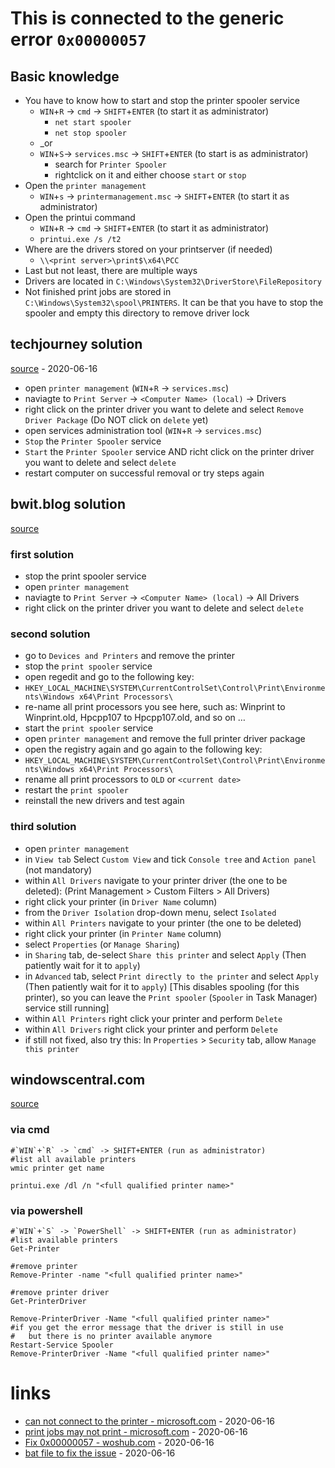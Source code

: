 # This is connected to the generic error `0x00000057`

## Basic knowledge

* You have to know how to start and stop the printer spooler service
    * `WIN`+`R` -> `cmd` -> `SHIFT`+`ENTER` (to start it as administrator)
        * `net start spooler`
        * `net stop spooler`
    * \_or
    * `WIN`+`S`-> `services.msc` -> `SHIFT`+`ENTER` (to start is as administrator)
        * search for `Printer Spooler`
        * rightclick on it and either choose `start` or `stop`
* Open the `printer management`
    * `WIN`+`s` -> `printermanagement.msc` -> `SHIFT`+`ENTER` (to start it as administrator)
* Open the printui command
    * `WIN`+`R` -> `cmd` -> `SHIFT`+`ENTER` (to start it as administrator)
    * `printui.exe /s /t2`
* Where are the drivers stored on your printserver (if needed)
    * `\\<print server>\print$\x64\PCC`
* Last but not least, there are multiple ways
* Drivers are located in `C:\Windows\System32\DriverStore\FileRepository`
* Not finished print jobs are stored in `C:\Windows\System32\spool\PRINTERS`. It can be that you have to stop the spooler and empty this directory to remove driver lock

## techjourney solution

[source](https://techjourney.net/failure-unable-to-delete-or-remove-printer-driver-package-currently-in-use/) - 2020-06-16

* open `printer management` (`WIN`+`R` -> `services.msc`)
* naviagte to `Print Server` -> `<Computer Name> (local)` -> Drivers
* right click on the printer driver you want to delete and select `Remove Driver Package` (Do NOT click on `delete` yet)
* open services administration tool (`WIN`+`R` -> `services.msc`)
* `Stop` the `Printer Spooler` service
* `Start` the `Printer Spooler` service AND richt click on the printer driver you want to delete and select `delete`
* restart computer on successful removal or try steps again

## bwit.blog solution

[source](https://bwit.blog/the-specified-printer-driver-is-currently-in-use/)

### first solution

* stop the print spooler service
* open `printer management`
* naviagte to `Print Server` -> `<Computer Name> (local)` -> All Drivers 
* right click on the printer driver you want to delete and select `delete`

### second solution

* go to `Devices and Printers` and remove the printer
* stop the `print spooler` service
* open regedit and go to the following key:
* `HKEY_LOCAL_MACHINE\SYSTEM\CurrentControlSet\Control\Print\Environments\Windows x64\Print Processors\`
* re-name all print processors you see here, such as: Winprint to Winprint.old, Hpcpp107 to Hpcpp107.old, and so on …
* start the `print spooler` service
* open `printer management` and remove the full printer driver package
* open the registry again and go again to the following key:
* `HKEY_LOCAL_MACHINE\SYSTEM\CurrentControlSet\Control\Print\Environments\Windows x64\Print Processors\`
* rename all print processors to `OLD` or `<current date>`
* restart the `print spooler`
* reinstall the new drivers and test again

### third solution

* open `printer management`
* in `View tab` Select `Custom View` and tick `Console tree` and `Action panel` (not mandatory)
* within `All Drivers` navigate to your printer driver (the one to be deleted): (Print Management > Custom Filters > All Drivers)
* right click your printer (in `Driver Name` column)
* from the `Driver Isolation` drop-down menu, select `Isolated`
* within `All Printers` navigate to your printer (the one to be deleted)
* right click your printer (in `Printer Name` column)
* select `Properties` (or `Manage Sharing`)
* in `Sharing` tab, de-select `Share this printer` and select `Apply` (Then patiently wait for it to `apply`)
* in `Advanced` tab, select `Print directly to the printer` and select `Apply` (Then patiently wait for it to `apply`) [This disables spooling (for this printer), so you can leave the `Print spooler` (`Spooler` in Task Manager) service still running]
* within `All Printers` right click your printer and perform `Delete`
* within `All Drivers` right click your printer and perform `Delete`
* if still not fixed, also try this: In `Properties` > `Security` tab, allow `Manage this printer`

## windowscentral.com

[source](https://www.windowscentral.com/how-properly-remove-printer-windows-10)

### via cmd

```
#`WIN`+`R` -> `cmd` -> SHIFT+ENTER (run as administrator)
#list all available printers
wmic printer get name

printui.exe /dl /n "<full qualified printer name>"
```

### via powershell

```
#`WIN`+`S` -> `PowerShell` -> SHIFT+ENTER (run as administrator)
#list available printers
Get-Printer

#remove printer
Remove-Printer -name "<full qualified printer name>"

#remove printer driver
Get-PrinterDriver

Remove-PrinterDriver -Name "<full qualified printer name>"
#if you get the error message that the driver is still in use
#   but there is no printer available anymore
Restart-Service Spooler
Remove-PrinterDriver -Name "<full qualified printer name>"
```

# links

* [can not connect to the printer - microsoft.com](https://social.technet.microsoft.com/Forums/itmanagement/en-US/a225d71c-be8b-4530-bf50-63001559a978/windows-can-not-connect-to-the-printer-0x00000057?forum=itmanager) - 2020-06-16
* [print jobs may not print - microsoft.com](https://support.microsoft.com/de-de/help/2771931/print-jobs-in-a-point-and-print-environment-may-not-print-with-the-cor) - 2020-06-16
* [Fix 0x00000057 - woshub.com](http://woshub.com/fix-windows-cannot-connect-to-the-printer-error-0x00000057/) - 2020-06-16
* [bat file to fix the issue](https://github.com/PeterCheungHK/Fix_0x00000057_Error) - 2020-06-16
